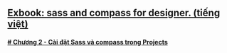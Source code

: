 ## [Exbook: sass and compass for designer. (tiếng việt)](https://github.com/ngnam/learn-sass-and-compass-for-designer)

#### [ # Chương 2 - Cài đặt Sass và compass trong Projects ](https://github.com/ngnam/learn-sass-and-compass-for-designer/blob/master/Chapter-2-Setting-Up-a-Sass-and-Compass-project.md)


